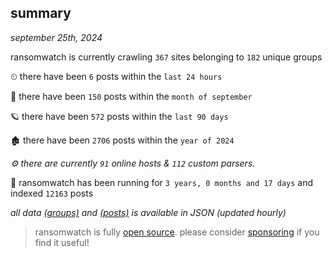 
## summary
_september 25th, 2024_

ransomwatch is currently crawling `367` sites belonging to `182` unique groups

⏲ there have been `6` posts within the `last 24 hours`

🦈 there have been `150` posts within the `month of september`

🪐 there have been `572` posts within the `last 90 days`

🏚 there have been `2706` posts within the `year of 2024`

_⚙️ there are currently `91` online hosts & `112` custom parsers._

🦕 ransomwatch has been running for `3 years, 0 months and 17 days` and indexed `12163` posts

_all data  [(groups)](http://ransomwhat.telemetry.ltd/groups) and [(posts)](http://ransomwhat.telemetry.ltd/posts) is available in JSON (updated hourly)_

> ransomwatch is fully [open source](https://github.com/joshhighet/ransomwatch#ransomwatch--). please consider [sponsoring](https://github.com/sponsors/joshhighet) if you find it useful!
